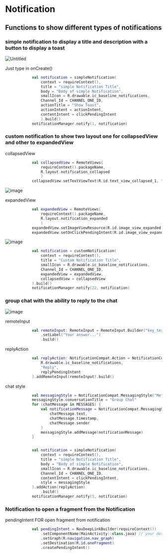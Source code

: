 # Notification
## Functions to show different types of notifications

### simple notification to display a title and description with a button to display a toast
![Untitled](https://user-images.githubusercontent.com/53372814/176184882-5e50240f-8c58-4e02-9e25-becc5bfdc3d6.png)

Just type in onCreate()     
```Kotlin
            val notification = simpleNotification( 
                context = requireContext(),
                title = "simple Notification Title",
                body = "Body of simple Notification",
                smallIcon = R.drawable.ic_baseline_notifications,
                Channel_Id = CHANNEL_ONE_ID,
                actionTitle = "Show Toast",
                actionIntent = actionIntent,
                contentIntent = clickPendingIntent
                ).build()
            notificationManager.notify(1, notification)
  ```  
### custom notification to show two layout one for collapsedView and other to expandedView
collapsedView 
```Kotlin
            val collapsedView = RemoteViews(
                requireContext().packageName,
                R.layout.notification_collapsed
                )
            collapsedView.setTextViewText(R.id.text_view_collapsed_1, "Hello World!")
```  
![image](https://user-images.githubusercontent.com/53372814/176185984-d0e9a85b-8a9d-47fb-b007-6bc6161fedac.png) 

expandedView 
```Kotlin 
            val expandedView = RemoteViews(
                requireContext().packageName,
                R.layout.notification_expanded 
                )
            expandedView.setImageViewResource(R.id.image_view_expanded, R.drawable.download)
            expandedView.setOnClickPendingIntent(R.id.image_view_expanded, clickPendingIntent)
```  

![image](https://user-images.githubusercontent.com/53372814/176186681-ae24025c-c76a-4a53-9dd2-b3aec164d79d.png) 
 
```Kotlin 
            val notification = customNotification(
                context = requireContext(),
                title = "Custom Notification Title",
                smallIcon = R.drawable.ic_baseline_notifications,
                Channel_Id = CHANNEL_ONE_ID,
                expandedView = expandedView,
                collapsedView = collapsedView
            ).build()
            notificationManager.notify(22, notification)
 ``` 
### group chat with the ability to reply to the chat
![image](https://user-images.githubusercontent.com/53372814/176185543-dbb703c5-f791-4b0d-afb4-4a2eeb7acfc2.png) 

remoteInput 
```Kotlin 
            val remoteInput: RemoteInput = RemoteInput.Builder("key_text_reply")
                .setLabel("Your answer...")
                .build()
``` 
replyAction 
```Kotlin 
            val replyAction: NotificationCompat.Action = NotificationCompat.Action.Builder(
                R.drawable.ic_baseline_notifications,
                "Reply",
                replyPendingIntent
            ).addRemoteInput(remoteInput).build()
```
 chat style
```Kotlin 
            val messagingStyle = NotificationCompat.MessagingStyle("Me")
            messagingStyle.conversationTitle = "Group Chat"
            for (chatMessage in MESSAGES) {
                val notificationMessage = NotificationCompat.MessagingStyle.Message(
                    chatMessage.text,
                    chatMessage.timestamp,
                    chatMessage.sender
                )
                messagingStyle.addMessage(notificationMessage)
            }
 ```
```Kotlin 

            val notification = simpleNotification(
                context = requireContext(),
                title = "simple Notification Title",
                body = "Body of simple Notification",
                smallIcon = R.drawable.ic_baseline_notifications,
                Channel_Id = CHANNEL_ONE_ID,
                contentIntent = clickPendingIntent,
                style = messagingStyle
            ).addAction(replyAction)
                .build()
            notificationManager.notify(5, notification)
 ```
### Notification to open a fragment from the Notification
pendingIntent FOR open fragment from notification
```Kotlin 
            val pendingIntent = NavDeepLinkBuilder(requireContext())
                .setComponentName(MainActivity::class.java) // your destination activity
                .setGraph(R.navigation.nav_graph)
                .setDestination(R.id.oneFragment)
                .createPendingIntent()
``` 

